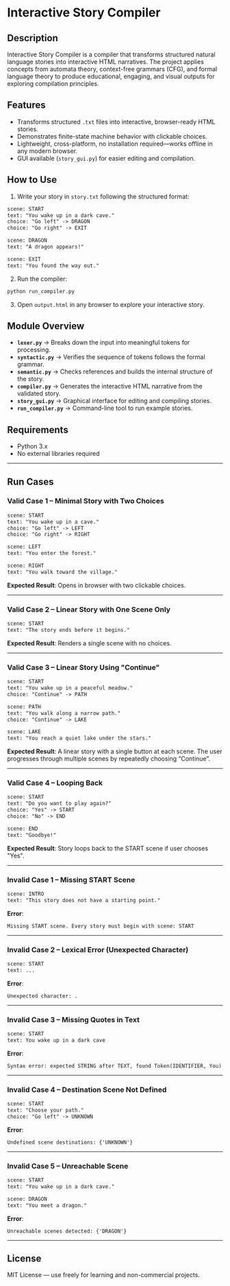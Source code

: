 # Interactive Story Compiler

## Description

Interactive Story Compiler is a compiler that transforms structured natural language stories into interactive HTML narratives. The project applies concepts from automata theory, context-free grammars (CFG), and formal language theory to produce educational, engaging, and visual outputs for exploring compilation principles.

## Features

- Transforms structured `.txt` files into interactive, browser-ready HTML stories.
- Demonstrates finite-state machine behavior with clickable choices.
- Lightweight, cross-platform, no installation required—works offline in any modern browser.
- GUI available (`story_gui.py`) for easier editing and compilation.

## How to Use

1. Write your story in `story.txt` following the structured format:

```txt
scene: START
text: "You wake up in a dark cave."
choice: "Go left" -> DRAGON
choice: "Go right" -> EXIT

scene: DRAGON
text: "A dragon appears!"

scene: EXIT
text: "You found the way out."
```

2. Run the compiler:

```bash
python run_compiler.py
```

3. Open `output.html` in any browser to explore your interactive story.

## Module Overview

- **`lexer.py`** → Breaks down the input into meaningful tokens for processing.
- **`syntactic.py`** → Verifies the sequence of tokens follows the formal grammar.
- **`semantic.py`** → Checks references and builds the internal structure of the story.
- **`compiler.py`** → Generates the interactive HTML narrative from the validated story.
- **`story_gui.py`** → Graphical interface for editing and compiling stories.
- **`run_compiler.py`** → Command-line tool to run example stories.

## Requirements

- Python 3.x
- No external libraries required

---

## Run Cases

### Valid Case 1 – Minimal Story with Two Choices

```txt
scene: START
text: "You wake up in a cave."
choice: "Go left" -> LEFT
choice: "Go right" -> RIGHT

scene: LEFT
text: "You enter the forest."

scene: RIGHT
text: "You walk toward the village."
```

**Expected Result**: Opens in browser with two clickable choices.

---

### Valid Case 2 – Linear Story with One Scene Only

```txt
scene: START
text: "The story ends before it begins."
```

**Expected Result**: Renders a single scene with no choices.

---

### Valid Case 3 – Linear Story Using "Continue"

```txt
scene: START
text: "You wake up in a peaceful meadow."
choice: "Continue" -> PATH

scene: PATH
text: "You walk along a narrow path."
choice: "Continue" -> LAKE

scene: LAKE
text: "You reach a quiet lake under the stars."
```

**Expected Result**: A linear story with a single button at each scene. The user progresses through multiple scenes by repeatedly choosing “Continue”.

---

### Valid Case 4 – Looping Back

```txt
scene: START
text: "Do you want to play again?"
choice: "Yes" -> START
choice: "No" -> END

scene: END
text: "Goodbye!"
```

**Expected Result**: Story loops back to the START scene if user chooses "Yes".

---

### Invalid Case 1 – Missing START Scene

```txt
scene: INTRO
text: "This story does not have a starting point."
```

**Error**:

```
Missing START scene. Every story must begin with scene: START
```

---

### Invalid Case 2 – Lexical Error (Unexpected Character)

```txt
scene: START
text: ...
```

**Error**:

```
Unexpected character: .
```

---

### Invalid Case 3 – Missing Quotes in Text

```txt
scene: START
text: You wake up in a dark cave
```

**Error**:

```
Syntax error: expected STRING after TEXT, found Token(IDENTIFIER, You)
```

---

### Invalid Case 4 – Destination Scene Not Defined

```txt
scene: START
text: "Choose your path."
choice: "Go left" -> UNKNOWN
```

**Error**:

```
Undefined scene destinations: {'UNKNOWN'}
```

---

### Invalid Case 5 – Unreachable Scene

```txt
scene: START
text: "You wake up in a dark cave."

scene: DRAGON
text: "You meet a dragon."
```

**Error**:

```
Unreachable scenes detected: {'DRAGON'}
```

---

## License

MIT License — use freely for learning and non-commercial projects.
